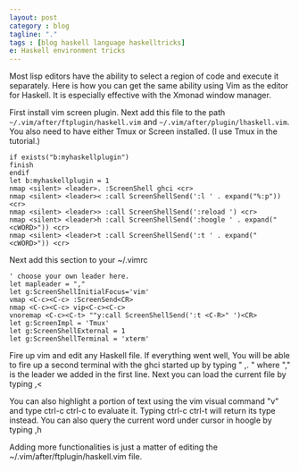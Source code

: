 ```yaml
---
layout: post
category : blog
tagline: "."
tags : [blog haskell language haskelltricks]
e: Haskell environment tricks
---
```


Most lisp editors have the ability to select a region of code and execute it separately. Here is how you can get the same ability using Vim as the editor for Haskell. It is especially effective with the Xmonad window manager.

First install vim screen plugin. Next add this file to the path `~/.vim/after/ftplugin/haskell.vim` and `~/.vim/after/plugin/lhaskell.vim`. You also need to have either Tmux or Screen installed. (I use Tmux in the tutorial.)

~~~
if exists("b:myhaskellplugin")
finish
endif
let b:myhaskellplugin = 1
nmap <silent> <leader>. :ScreenShell ghci <cr>
nmap <silent> <leader>< :call ScreenShellSend(':l ' . expand("%:p")) <cr>
nmap <silent> <leader>> :call ScreenShellSend(':reload ') <cr>
nmap <silent> <leader>h :call ScreenShellSend(':hoogle ' . expand("<cWORD>")) <cr>
nmap <silent> <leader>t :call ScreenShellSend(':t ' . expand("<cWORD>")) <cr>
~~~


Next add this section to your ~/.vimrc

~~~
' choose your own leader here.
let mapleader = ","
let g:ScreenShellInitialFocus='vim'
vmap <C-c><C-c> :ScreenSend<CR>
nmap <C-c><C-c> vip<C-c><C-c>
vnoremap <C-c><C-t> ""y:call ScreenShellSend(':t <C-R>" ')<CR>
let g:ScreenImpl = 'Tmux'
let g:ScreenShellExternal = 1
let g:ScreenShellTerminal = 'xterm'
~~~

Fire up vim and edit any Haskell file. If everything went well, You will be able to fire up a second terminal with the ghci started up by typing " ,. " where "," is the leader we added in the first line. Next you can load the current file by typing ,<

You can also highlight a portion of text using the vim visual command "v" and type ctrl-c ctrl-c to evaluate it. Typing ctrl-c ctrl-t will return its type instead. You can also query the current word under cursor in hoogle by typing ,h

Adding more functionalities is just a matter of editing the ~/.vim/after/ftplugin/haskell.vim file.
